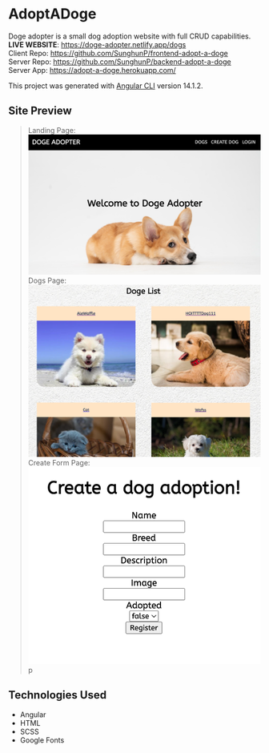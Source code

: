 # AdoptADoge

Doge adopter is a small dog adoption website with full CRUD capabilities.<br>
**LIVE WEBSITE**: https://doge-adopter.netlify.app/dogs <br>
Client Repo: https://github.com/SunghunP/frontend-adopt-a-doge <br>
Server Repo: https://github.com/SunghunP/backend-adopt-a-doge <br>
Server App: https://adopt-a-doge.herokuapp.com/ <br>

This project was generated with [Angular CLI](https://github.com/angular/angular-cli) version 14.1.2.

## Site Preview

> Landing Page: <img src="./img/home.png" />
> Dogs Page: <img src="./img/dogs.png" />
> Create Form Page:  <img src="./img/Createform.png" />p

## Technologies Used

- Angular
- HTML
- SCSS
- Google Fonts
